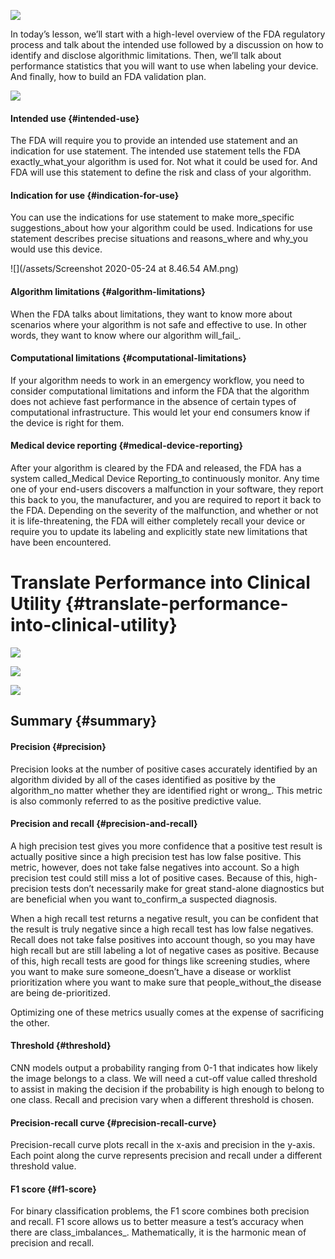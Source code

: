 [![](https://video.udacity-data.com/topher/2020/April/5e9b9d0c_l4-overview/l4-overview.png)](https://classroom.udacity.com/nanodegrees/nd320-beta/parts/f5541bd6-560d-4ac8-b612-9db9b4420eba/modules/004715e8-0ef7-45d6-94b5-00b792a53bdd/lessons/7d14ac87-b711-44a9-95b7-0c79ae6c8d25/concepts/22e3e479-b45b-458d-b6a0-109d104c58da#)

In today’s lesson, we’ll start with a high-level overview of the FDA regulatory process and talk about the intended use followed by a discussion on how to identify and disclose algorithmic limitations. Then, we’ll talk about performance statistics that you will want to use when labeling your device. And finally, how to build an FDA validation plan.

[![](https://video.udacity-data.com/topher/2020/April/5e9b9f9c_l1-stakeholderfda/l1-stakeholderfda.png)](https://classroom.udacity.com/nanodegrees/nd320-beta/parts/f5541bd6-560d-4ac8-b612-9db9b4420eba/modules/004715e8-0ef7-45d6-94b5-00b792a53bdd/lessons/7d14ac87-b711-44a9-95b7-0c79ae6c8d25/concepts/c8caca94-2178-43af-97eb-5b63a131d2db#)

#### Intended use {#intended-use}

The FDA will require you to provide an intended use statement and an indication for use statement. The intended use statement tells the FDA exactly\_what\_your algorithm is used for. Not what it could be used for. And FDA will use this statement to define the risk and class of your algorithm.

#### Indication for use {#indication-for-use}

You can use the indications for use statement to make more\_specific suggestions\_about how your algorithm could be used. Indications for use statement describes precise situations and reasons\_where and why\_you would use this device.

![](/assets/Screenshot 2020-05-24 at 8.46.54 AM.png)

#### Algorithm limitations {#algorithm-limitations}

When the FDA talks about limitations, they want to know more about scenarios where your algorithm is not safe and effective to use. In other words, they want to know where our algorithm will_fail_.

#### Computational limitations {#computational-limitations}

If your algorithm needs to work in an emergency workflow, you need to consider computational limitations and inform the FDA that the algorithm does not achieve fast performance in the absence of certain types of computational infrastructure. This would let your end consumers know if the device is right for them.

#### Medical device reporting {#medical-device-reporting}

After your algorithm is cleared by the FDA and released, the FDA has a system called_Medical Device Reporting_to continuously monitor. Any time one of your end-users discovers a malfunction in your software, they report this back to you, the manufacturer, and you are required to report it back to the FDA. Depending on the severity of the malfunction, and whether or not it is life-threatening, the FDA will either completely recall your device or require you to update its labeling and explicitly state new limitations that have been encountered.

# Translate Performance into Clinical Utility {#translate-performance-into-clinical-utility}

[![](https://video.udacity-data.com/topher/2020/April/5e9ba677_l4-pre/l4-pre.png)](https://classroom.udacity.com/nanodegrees/nd320-beta/parts/f5541bd6-560d-4ac8-b612-9db9b4420eba/modules/004715e8-0ef7-45d6-94b5-00b792a53bdd/lessons/7d14ac87-b711-44a9-95b7-0c79ae6c8d25/concepts/453a4e07-8266-4c58-8ced-882a3cb9dd37#)

[![](https://video.udacity-data.com/topher/2020/April/5e9ba683_l4-prc/l4-prc.png)](https://classroom.udacity.com/nanodegrees/nd320-beta/parts/f5541bd6-560d-4ac8-b612-9db9b4420eba/modules/004715e8-0ef7-45d6-94b5-00b792a53bdd/lessons/7d14ac87-b711-44a9-95b7-0c79ae6c8d25/concepts/453a4e07-8266-4c58-8ced-882a3cb9dd37#)

[![](https://video.udacity-data.com/topher/2020/April/5e9ba68d_l4-f1/l4-f1.png)](https://classroom.udacity.com/nanodegrees/nd320-beta/parts/f5541bd6-560d-4ac8-b612-9db9b4420eba/modules/004715e8-0ef7-45d6-94b5-00b792a53bdd/lessons/7d14ac87-b711-44a9-95b7-0c79ae6c8d25/concepts/453a4e07-8266-4c58-8ced-882a3cb9dd37#)

## Summary {#summary}

#### Precision {#precision}

Precision looks at the number of positive cases accurately identified by an algorithm divided by all of the cases identified as positive by the algorithm_no matter whether they are identified right or wrong_. This metric is also commonly referred to as the positive predictive value.

#### Precision and recall {#precision-and-recall}

A high precision test gives you more confidence that a positive test result is actually positive since a high precision test has low false positive. This metric, however, does not take false negatives into account. So a high precision test could still miss a lot of positive cases. Because of this, high-precision tests don’t necessarily make for great stand-alone diagnostics but are beneficial when you want to_confirm_a suspected diagnosis.

When a high recall test returns a negative result, you can be confident that the result is truly negative since a high recall test has low false negatives. Recall does not take false positives into account though, so you may have high recall but are still labeling a lot of negative cases as positive. Because of this, high recall tests are good for things like screening studies, where you want to make sure someone_doesn’t_have a disease or worklist prioritization where you want to make sure that people_without_the disease are being de-prioritized.

Optimizing one of these metrics usually comes at the expense of sacrificing the other.

#### Threshold {#threshold}

CNN models output a probability ranging from 0-1 that indicates how likely the image belongs to a class. We will need a cut-off value called threshold to assist in making the decision if the probability is high enough to belong to one class. Recall and precision vary when a different threshold is chosen.

#### Precision-recall curve {#precision-recall-curve}

Precision-recall curve plots recall in the x-axis and precision in the y-axis. Each point along the curve represents precision and recall under a different threshold value.

#### F1 score {#f1-score}

For binary classification problems, the F1 score combines both precision and recall. F1 score allows us to better measure a test’s accuracy when there are class_imbalances_. Mathematically, it is the harmonic mean of precision and recall.



